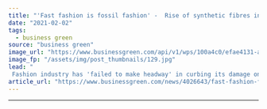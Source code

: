 ```yaml
---
title: "'Fast fashion is fossil fashion' -  Rise of synthetic fibres in fashion pushing planetary limits, NGOs warn"
date: "2021-02-02"
tags: 
  - business green
source: "business green"
image_url: "https://www.businessgreen.com/api/v1/wps/100a4c0/efae4131-abd0-4ff6-94b4-a237aac06b9f/5/Shutterstock-185x114.jpg"
image_fp: "/assets/img/post_thumbnails/129.jpg"
lead: "
 Fashion industry has 'failed to make headway' in curbing its damage on the environment and dependence on fossil fuels, campaigners warn ..."
article_url: "https://www.businessgreen.com/news/4026643/fast-fashion-fossil-fashion-rise-synthetic-fibres-fashion-pushing-planetary-limits-ngos-warn"
---
```


---
